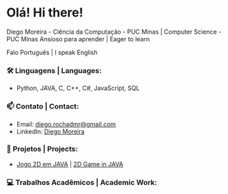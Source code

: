 # Olá! Hi there!

Diego Moreira - Ciência da Computação - PUC Minas | Computer Science - PUC Minas
Ansioso para aprender | Eager to learn

Falo Português | I speak English

### 🛠 Linguagens | Languages:
- Python, JAVA, C, C++, C#, JavaScript, SQL

### 📫 Contato | Contact:
- Email: diego.rochadmr@gmail.com
- LinkedIn: [Diego Moreira](https://www.linkedin.com/in/diego-moreira-36117727b/)

### 🚀 Projetos | Projects:
- [Jogo 2D em JAVA](https://github.com/diegodmr1/My2DGame) | [2D Game in JAVA](https://github.com/diegodmr1/My2DGame)

### 💻 Trabalhos Acadêmicos | Academic Work:
